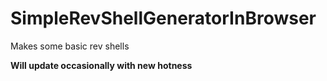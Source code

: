 # SimpleRevShellGeneratorInBrowser
Makes some basic rev shells

**Will update occasionally with new hotness**
